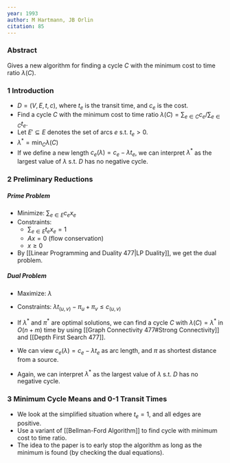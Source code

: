 ```yaml
---
year: 1993
author: M Hartmann, JB Orlin
citation: 85
---
```

### Abstract

Gives a new algorithm for finding a cycle $C$ with the minimum cost to time ratio $\lambda(C)$.

### 1 Introduction

* $D = (V,E,t,c)$, where $t_e$ is the transit time, and $c_e$ is the cost.
* Find a cycle $C$ with the minimum cost to time ratio $\lambda(C) = \sum_{e \in C} c_e / \sum_{e \in C} t_e$.
* Let $E' \subseteq E$ denotes the set of arcs $e$ s.t. $t_e >0$.
* $\lambda^* = \min_C \lambda(C)$
* If we define a new length $c_e(\lambda) = c_e - \lambda t_e$, we can interpret $\lambda^*$ as the largest value of $\lambda$ s.t. $D$ has no negative cycle.

### 2 Preliminary Reductions

##### Prime Problem

* Minimize: $\sum_{e \in E} c_e x_e$
* Constraints:
	* $\sum_{e\in E} t_e x_e = 1$
	* $Ax=0$ (flow conservation)
	* $x \geq 0$
* By [[Linear Programming and Duality 477|LP Duality]], we get the dual problem.

##### Dual Problem

* Maximize: $\lambda$
* Constraints: $\lambda t_{(u,v)} - \pi_u + \pi_v \leq c_{(u,v)}$

* If $\lambda^*$ and $\pi^*$ are optimal solutions, we can find a cycle $C$ with $\lambda(C) = \lambda^*$ in $O(n + m)$ time by using [[Graph Connectivity 477#Strong Connectivity]] and [[Depth First Search 477]].
* We can view $c_e(\lambda) = c_e - \lambda t_e$ as arc length, and $\pi$ as shortest distance from a source. 
* Again, we can interpret $\lambda^*$ as the largest value of $\lambda$ s.t. $D$ has no negative cycle.

### 3 Minimum Cycle Means and 0-1 Transit Times

* We look at the simplified situation where $t_e = 1$, and all edges are positive.
* Use a variant of  [[Bellman-Ford Algorithm]] to find cycle with minimum cost to time ratio.
* The idea to the paper is to early stop the algorithm as long as the minimum is found (by checking the dual equations).
